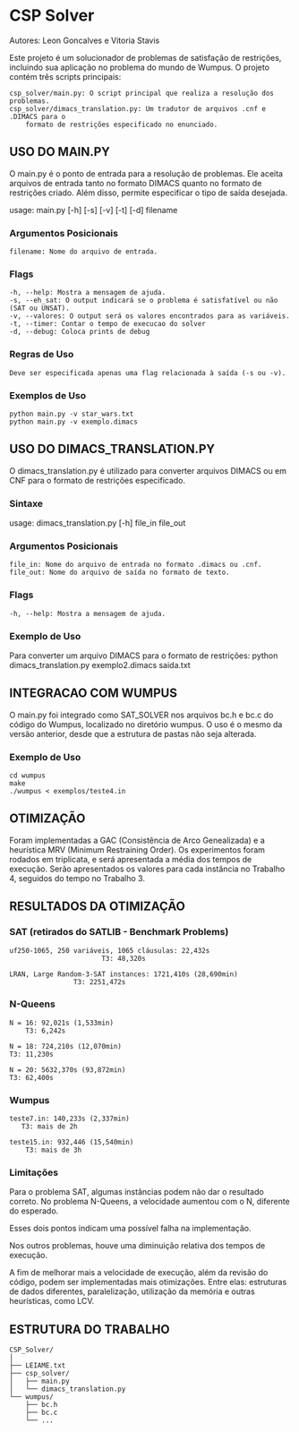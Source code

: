 # CSP Solver
Autores: Leon Goncalves e Vitoria Stavis

Este projeto é um solucionador de problemas de satisfação de restrições,
incluindo sua aplicação no problema do mundo de Wumpus.
O projeto contém três scripts principais:

    csp_solver/main.py: O script principal que realiza a resolução dos problemas.
    csp_solver/dimacs_translation.py: Um tradutor de arquivos .cnf e .DIMACS para o
        formato de restrições especificado no enunciado.



## USO DO MAIN.PY

O main.py é o ponto de entrada para a resolução de problemas.
Ele aceita arquivos de entrada tanto no formato DIMACS
quanto no formato de restrições criado.
Além disso, permite especificar o tipo de saída desejada.

usage: main.py [-h] [-s] [-v] [-t] [-d] filename

### Argumentos Posicionais

    filename: Nome do arquivo de entrada.

### Flags

    -h, --help: Mostra a mensagem de ajuda.   
    -s, --eh_sat: O output indicará se o problema é satisfatível ou não (SAT ou UNSAT).
    -v, --valores: O output será os valores encontrados para as variáveis.
    -t, --timer: Contar o tempo de execucao do solver
    -d, --debug: Coloca prints de debug

### Regras de Uso

    Deve ser especificada apenas uma flag relacionada à saída (-s ou -v).

### Exemplos de Uso

    python main.py -v star_wars.txt
    python main.py -v exemplo.dimacs

## USO DO DIMACS_TRANSLATION.PY

O dimacs_translation.py é utilizado para converter arquivos DIMACS ou em CNF
para o formato de restrições especificado.

### Sintaxe

usage: dimacs_translation.py [-h] file_in file_out

### Argumentos Posicionais

    file_in: Nome do arquivo de entrada no formato .dimacs ou .cnf.
    file_out: Nome do arquivo de saída no formato de texto.

### Flags

    -h, --help: Mostra a mensagem de ajuda.

### Exemplo de Uso

Para converter um arquivo DIMACS para o formato de restrições:
    python dimacs_translation.py exemplo2.dimacs saida.txt

## INTEGRACAO COM WUMPUS

O main.py foi integrado como SAT_SOLVER nos arquivos bc.h e bc.c
do código do Wumpus, localizado no diretório wumpus.
O uso é o mesmo da versão anterior,
desde que a estrutura de pastas não seja alterada.

### Exemplo de Uso

    cd wumpus
    make 
    ./wumpus < exemplos/teste4.in

## OTIMIZAÇÃO

Foram implementadas a GAC (Consistência de Arco Genealizada) e a heurística MRV (Minimum Restraining Order). Os experimentos foram rodados em triplicata, e será apresentada a média dos tempos de execução.
Serão apresentados os valores para cada instância no Trabalho 4, seguidos do tempo no Trabalho 3.

## RESULTADOS DA OTIMIZAÇÃO

### SAT (retirados do SATLIB - Benchmark Problems)

    uf250-1065, 250 variáveis, 1065 cláusulas: 22,432s
    					   T3: 48,320s

    LRAN, Large Random-3-SAT instances: 1721,410s (28,690min)
				    T3: 2251,472s

### N-Queens

    N = 16: 92,021s (1,533min)
        T3: 6,242s

    N = 18: 724,210s (12,070min)
	T3: 11,230s

    N = 20: 5632,370s (93,872min)
	T3: 62,400s

### Wumpus

    teste7.in: 140,233s (2,337min)
	   T3: mais de 2h

    teste15.in: 932,446 (15,540min)
	    T3: mais de 3h

### Limitações

Para o problema SAT, algumas instâncias podem não dar o resultado correto.
No problema N-Queens, a velocidade aumentou com o N, diferente do esperado.

Esses dois pontos indicam uma possível falha na implementação.

Nos outros problemas, houve uma diminuição relativa dos tempos de execução.

A fim de melhorar mais a velocidade de execução, além da revisão do código,
podem ser implementadas mais otimizações. Entre elas: estruturas de dados diferentes, paralelização, utilização da memória e outras heurísticas, como LCV.

## ESTRUTURA DO TRABALHO

```
CSP_Solver/
│
├── LEIAME.txt
├── csp_solver/
│   ├── main.py
│   └── dimacs_translation.py
└── wumpus/
    ├── bc.h
    ├── bc.c
    └── ...

```
